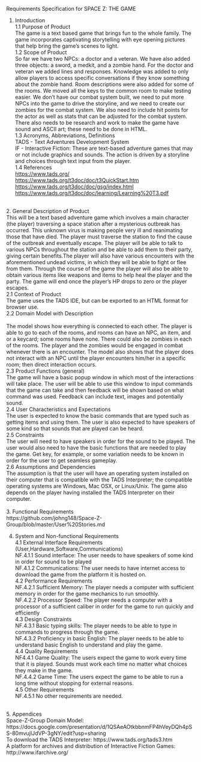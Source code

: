 Requirements Specification for SPACE Z: THE GAME
1. Introduction<br />
1.1 Purpose of Product<br />
The game is a text based game that brings fun to the whole family. The game incorporates captivating storytelling with eye opening pictures that help bring the game’s scenes to light. <br />
1.2 Scope of Product<br />
So far we have two NPCs: a doctor and a veteran. We have also added three objects: a sword, a medkit, and a zombie hand. For the doctor and veteran we added lines and responses. Knowledge was added to only allow players to access specific conversations if they know something about the zombie hand. Room descriptions were also added for some of the rooms. We moved all the keys to the common room to make testing easier. We don’t have our combat system built, we need to put more NPCs into the game to drive the storyline, and we need to create our zombies for the combat system. We also need to include hit points for the actor as well as stats that can be adjusted for the combat system. There also needs to be research and work to make the game have sound and ASCII art; these need to be done in HTML.<br />
1.3 Acronyms, Abbreviations, Definitions<br />
TADS - Text Adventures Development System<br />
IF - Interactive Fiction: These are text-based adventure games that may or not include graphics and sounds. The action is driven by a storyline and choices through text input from the player.<br />
1.4 References<br />
https://www.tads.org/ <br />
https://www.tads.org/t3doc/doc/t3QuickStart.htm <br />
https://www.tads.org/t3doc/doc/gsg/index.html <br />
https://www.tads.org/t3doc/doc/learning/Learning%20T3.pdf <br />
<br />
2. General Description of Product<br />
This will be a text based adventure game which involves a main character (the player) traversing a space station after a mysterious outbreak has occurred. This unknown virus is making people very ill and reanimating those that have died. The player must traverse the station to find the cause of the outbreak and eventually escape. The player will be able to talk to various NPCs throughout the station and be able to add them to their party, giving certain benefits.The player will also have various encounters with the aforementioned undead victims, in which they will be able to fight or flee from them. Through the course of the game the player will also be able to obtain various items like weapons and items to help heal the player and the party. The game will end once the player’s HP drops to zero or the player escapes.<br />
2.1 Context of Product<br />
The game uses the TADS IDE, but can be exported to an HTML format for browser use. <br />
2.2 Domain Model with Description<br />
<br />
The model shows how everything is connected to each other. The player is able to go to each of the rooms, and rooms can have an NPC, an item, and or a keycard; some rooms have none. There could also be zombies in each of the rooms. The player and the zombies would be engaged in combat whenever there is an encounter. The model also shows that the player does not interact with an NPC until the player encounters him/her in a specific room; then direct interaction occurs. <br />
2.3 Product Functions (general)<br />
The game will have a basic popup window in which most of the interactions will take place. The user will be able to use this window to input commands that the game can take and then feedback will be shown based on what command was used. Feedback can include text, images and potentially sound.<br />
2.4 User Characteristics and Expectations<br />
The user is expected to know the basic commands that are typed such as getting items and using them. The user is also expected to have speakers of some kind so that sounds that are played can be heard. <br />
2.5 Constraints<br />
The user will need to have speakers in order for the sound to be played. The user would also need to have the basic functions that are needed to play the game. Get key, for example, or some variation needs to be known in order for the user to get seamless gameplay. <br />
2.6 Assumptions and Dependencies<br />
The assumption is that the user will have an operating system installed on their computer that is compatible with the TADS Interpreter; the compatible operating systems are Windows, Mac OSX, or Linux/Unix. The game also depends on the player having installed the TADS Interpreter on their computer.<br />
 <br />
3. Functional Requirements<br />
https://github.com/johng148/Space-Z-Group/blob/master/User%20Stories.md <br />
 
4. System and Non-functional Requirements<br />
4.1 External Interface Requirements (User,Hardware,Software,Communications)<br />
NF.4.1.1 Sound interface: The user needs to have speakers of some kind in order for sound to be played<br />
NF.4.1.2 Communications: The user needs to have internet access to download the game from the platform it is hosted on.<br />
4.2 Performance Requirements<br />
NF.4.2.1 Sufficient Memory: The player needs a computer with sufficient memory in order for the game mechanics to run smoothly.<br />
NF.4.2.2 Processor Speed: The player needs a computer with a processor of a sufficient caliber in order for the game to run quickly and efficiently<br />
4.3 Design Constraints<br />
NF.4.3.1 Basic typing skills: The player needs to be able to type in commands to progress through the game.<br />
NF.4.3.2 Proficiency in basic English: The player needs to be able to understand basic English to understand and play the game.<br />
4.4 Quality Requirements<br />
NF4.4.1 Game Quality: The users expect the game to work every time that it is played. Sounds must work each time no matter what choices they make in the game. <br />
NF.4.4.2 Game Time: The users expect the game to be able to run a long time without stopping for external reasons.<br />
4.5 Other Requirements<br />
NF.4.5.1 No other requirements are needed.<br />
<br />
5. Appendices<br />
Space-Z-Group Domain Model: https://docs.google.com/presentation/d/1QSAeAOtkbbnmFP4hVeyDQh4pSS-80mvujIJdVP-3gNY/edit?usp=sharing <br />
To download the TADS Interpreter: https://www.tads.org/tads3.htm <br />
A platform for archives and distribution of Interactive Fiction Games: http://www.ifarchive.org/ <br />
<br />
